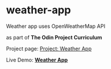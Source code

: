 # weather-app

Weather app uses OpenWeatherMap API

as part of **The Odin Project Curriculum**

Project page: [Project: Weather App](https://www.theodinproject.com/lessons/node-path-javascript-weather-app)

Live Demo: **[Weather App](https://wissman77.github.io/weather-app/)**
